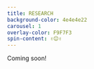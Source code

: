 ```yaml
---
title: RESEARCH
background-color: 4e4e4e22
carousel: 1
overlay-color: F9F7F3
spin-content: ✌️😌✌️
---
```


Coming soon!
